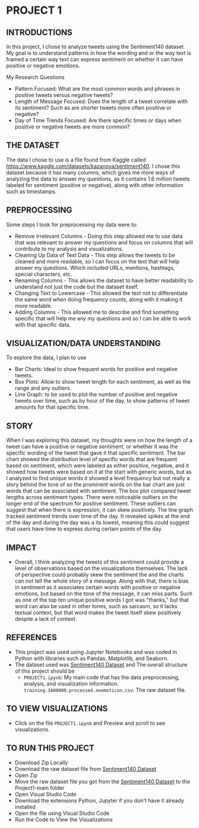 # PROJECT 1

## INTRODUCTIONS
In this project, I chose to analyze tweets using the Sentiment140 dataset. My goal is to understand patterns in how the wording and or the way text is framed a certain way text can express sentiment on whether it can have positive or negative emotions.

My Research Questions
- Pattern Focused: What are the most common words and phrases in positive tweets versus negative tweets?
- Length of Message Focused: Does the length of a tweet correlate with its sentiment? Such as are shorter tweets more often positive or negative?
- Day of Time Trends Focused: Are there specific times or days when positive or negative tweets are more common? 

## THE DATASET
The data I chose to use is a file found from Kaggle called https://www.kaggle.com/datasets/kazanova/sentiment140. I chose this dataset because it has many columns, which gives me more ways of analyzing the data to answer my questions, as it contains 1.6 million tweets labeled for sentiment (positive or negative), along with other information such as timestamps.

## PREPROCESSING
Some steps I took for preprocessing my data were to:
- Remove Irrelevant Columns - Doing this step allowed me to use data that was relevant to answer my questions and focus on columns that will contribute to my analysis and visualizations.
- Cleaning Up Data of Text Data - This step allows the tweets to be cleaned and more readable, so I can focus on the text that will help answer my questions. Which included URLs, mentions, hashtags, special characters, etc.
- Renaming Columns - This allows the dataset to have better readability to understand not just the code but the dataset itself.
- Changing Text to Lowercase - This allowed the text not to differentiate the same word when doing frequency counts, along with it making it more readable.
- Adding Columns - This allowed me to describe and find something specific that will help me any my questions and so I can be able to work with that specific data.

## VISUALIZATION/DATA UNDERSTANDING
To explore the data, I plan to use
- Bar Charts: Ideal to show frequent words for positive and negative tweets.
- Box Plots: Allow to show tweet length for each sentiment, as well as the range and any outliers.
- Line Graph: to be used to plot the number of positive and negative tweets over time, such as by hour of the day, to show patterns of tweet amounts for that specific time.

## STORY
When I was exploring this dataset, my thoughts were on how the length of a tweet can have a positive or negative sentiment, or whether it was the specific wording of the tweet that gave it that specific sentiment. The bar chart showed the distribution level of specific words that are frequent based on sentiment, which were labeled as either positive, negative, and it showed how tweets were based on it at the start with generic words, but as I analyzed to find unique words it showed a level frequency but not really a story behind the tone of so the prominent words on the bar chart are just words that can be associated with sentiment. The box plot compared tweet lengths across sentiment types. There were noticeable outliers on the longer end of the spectrum for positive sentiment. These outliers can suggest that when there is expression, it can skew positively. The line graph tracked sentiment trends over time of the day. It revealed spikes at the end of the day and during the day was a its lowest, meaning this could suggest that users have time to express during certain points of the day.

## IMPACT
- Overall, I think analyzing the tweets of this sentiment could provide a level of observations based on the visualizations themselves. The lack of perspective could probably skew the sentiment the and the charts can not tell the whole story of a message. Along with that, there is bias in sentiment as it associates certain words with positive or negative emotions, but based on the tone of the message, it can miss parts. Such as one of the top ten unique positive words I got was "thanks," but that word can also be used in other tones, such as sarcasm, so it lacks textual context, but that word makes the tweet itself skew positively despite a lack of context.


## REFERENCES
- This project was used using Jupyter Notebooks and was coded in Python with libraries such as Pandas, Matplotlib, and Seaborn.
- The dataset used was [Sentiment140 Dataset](https://www.kaggle.com/datasets/kazanova/sentiment140) and The overall structure of this project should be
  *  `PROJECT1.ipynb`: My main code that has the data preprocessing, analysis, and visualization information.
 `training.1600000.processed.noemoticon.csv`: The raw dataset file.

## TO VIEW VISUALIZATIONS 
- Click on the file `PROJECT1.ipynb` and Preview and scroll to see visualizations.

## TO RUN THIS PROJECT
- Download Zip Locally
- Download the raw dataset file from [Sentiment140 Dataset](https://www.kaggle.com/datasets/kazanova/sentiment140)
- Open Zip
- Move the raw dataset file you got from the [Sentiment140 Dataset](https://www.kaggle.com/datasets/kazanova/sentiment140)
to the Project1-main folder
- Open Visual Studio Code
- Download the extensions Python, Jupyter if you don't have it already installed
- Open the file using Visual Studio Code
- Run the Code to View the Visualizations



